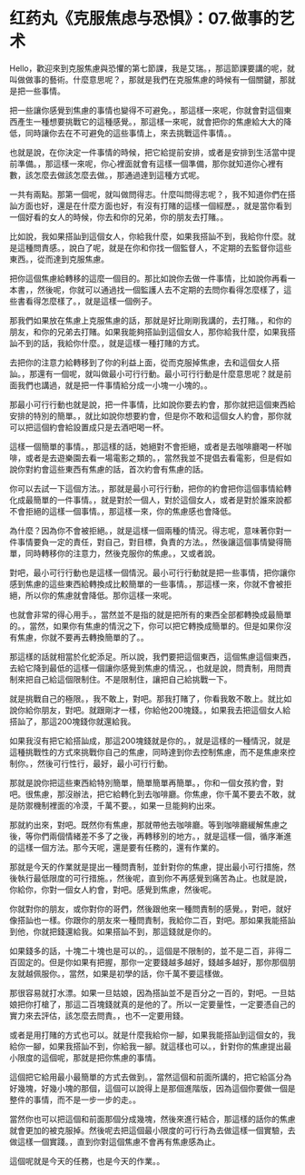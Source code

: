 # 红药丸《克服焦虑与恐惧》：07.做事的艺术

Hello，歡迎來到克服焦慮與恐懼的第七節課，我是艾瑞。，那這節課要講的呢，就叫做做事的藝術。什麼意思呢？，那就是我們在克服焦慮的時候有一個關鍵，那就是把一些事情。

把一些讓你感覺到焦慮的事情也變得不可避免。，那這樣一來呢，你就會對這個東西產生一種想要挑戰它的這種感覺。，那這樣一來呢，就會把你的焦慮給大大的降低，同時讓你去在不可避免的這些事情上，來去挑戰這件事情。。

也就是說，在你決定一件事情的時候，把它給提前安排，或者是安排到生活當中提前準備。，那這樣一來呢，你心裡面就會有這樣一個準備，那你就知道你心裡有數，該怎麼去做該怎麼去做。，那通過達到這種方式呢。

一共有兩點。那第一個呢，就叫做問得志。什麼叫問得志呢？，我不知道你們在搭訕方面也好，還是在什麼方面也好，有沒有打賭的這樣一個經歷。，就是當你看到一個好看的女人的時候，你去和你的兄弟，你的朋友去打賭。。

比如說，我如果搭訕到這個女人，你給我什麼，如果我搭訕不到，我給你什麼。就是這種問責感。，說白了呢，就是在你和你找一個監督人，不定期的去監督你這些東西。，從而達到克服焦慮。

把你這個焦慮給轉移的這麼一個目的。那比如說你去做一件事情，比如說你再看一本書，，然後呢，你就可以通過找一個監護人去不定期的去問你看得怎麼樣了，這些書看得怎麼樣了。，就是這樣一個例子。

那我們如果放在焦慮上克服焦慮的話，那就是好比剛剛我講的，去打賭。，和你的朋友，和你的兄弟去打賭。如果我能夠搭訕到這個女人，那你給我什麼，如果我搭訕不到的話，我給你什麼。，就是這樣一種打賭的方式。

去把你的注意力給轉移到了你的利益上面，從而克服掉焦慮，去和這個女人搭訕。，那還有一個呢，就叫做最小可行行動。最小可行行動是什麼意思呢？就是前面我們也講過，就是把一件事情給分成一小塊一小塊的。。

那最小可行行動也就是說，把一件事情，比如說你要去約會，那你就把這個東西給安排的特別的簡單。，就比如說你想要約會，但是你不敢和這個女人約會，那你就可以把這個約會給設置成只是去酒吧喝一杯。

這樣一個簡單的事情。，那這樣的話，她絕對不會拒絕，或者是去咖啡廳喝一杯咖啡，或者是去遊樂園去看一場電影之類的。，當然我並不提倡去看電影，但是假如說你對約會這些東西有焦慮的話，首次約會有焦慮的話。

你可以去試一下這個方法。，那就是最小可行行動，把你的約會把你這個事情給轉化成最簡單的一件事情。，就是對於一個人，對於這個女人，或者是對於誰來說都不會拒絕的這樣一個事情。，那這樣一來，你的焦慮感也會降低。

為什麼？因為你不會被拒絕。，就是這樣一個兩種的情況。得志呢，意味著你對一件事情要負一定的責任，對自己，對目標，負責的方法。，然後讓這個事情變得簡單，同時轉移你的注意力，然後克服你的焦慮。，又或者說。

對吧，最小可行行動也是這樣一個情況。最小可行行動就是把一些事情，把你讓你感到焦慮的這些東西給轉換成比較簡單的一些事情。，那這樣一來，你就不會被拒絕，所以你的焦慮就會降低。那你這樣一來呢。

也就會非常的得心用手。，當然並不是指的就是把所有的東西全部都轉換成最簡單的。，當然，如果你有焦慮的情況之下，你可以把它轉換成簡單的。但是如果你沒有焦慮，你就不要再去轉換簡單的了。。

那這樣的話就相當於化蛇添足。所以說，我們要把這個東西，這個焦慮這個東西，去給它降到最低的這樣一個讓你感覺到焦慮的情況。，也就是說，問責制，用問責制來把自己給這個限制住。不是限制住，讓把自己給挑戰一下。

就是挑戰自己的極限。，我不敢上，對吧。那我打賭了，你看我敢不敢上。就比如說你給你朋友，對吧。就跟剛才一樣，你給他200塊錢。，如果我去把這個女人給搭訕了，那這200塊錢你就還給我。

如果我沒有把它給搭訕成，那這200塊錢就是你的。，就是這樣的一種情況，就是這種挑戰性的方式來挑戰你自己的焦慮，同時達到你去控制焦慮，而不是焦慮來控制你。，然後可行性行，最好，最小可行行動。

那就是說你把這些東西給特別簡單，簡單簡單再簡單。，你和一個女孩約會，對吧。很焦慮，那沒辦法，把它給轉化到去咖啡廳。你焦慮，你千萬不要去不敢，就是防禦機制裡面的冷漠，千萬不要。，如果一旦能夠約出來。

那就約出來，對吧。既然你有焦慮，那就帶他去咖啡廳。等到咖啡廳緩解焦慮之後，等你們兩個情緒差不多了之後，再轉移別的地方。，就是這樣一個，循序漸進的這樣一個方法。那今天呢，還是要有任務的，還有作業的。

那就是今天的作業就是提出一種問責制，並針對你的焦慮，提出最小可行措施，然後執行最低限度的可行措施。，然後呢，直到你不再感覺到痛苦為止。也就是說，你給你，你對一個女人約會，對吧。感覺到焦慮，然後呢。

你就對你的朋友，或你對你的哥們，然後跟他來一種問責制的感覺。，對吧，就好像搭訕也一樣。你跟你的朋友來一種問責制，我給你二百，對吧。那如果我能搭訕到他，你就把錢還給我。如果搭訕不到，那這錢就是你的。

如果錢多的話，十塊二十塊也是可以的。，這個是不限制的，並不是二百，非得二百固定的。但是你如果有把握，那你一定要錢越多越好，錢越多越好，那你那個朋友就越佩服你。，當然，如果是初學的話，你千萬不要這樣做。

那很容易就打水漂。如果一旦姑娘，因為搭訕並不是百分之一百的，對吧。一旦姑娘把你打槍了，那這二百塊錢就真的是他的了。所以一定要量性，一定要憑自己的實力來去評估，該怎麼去問責。，也不一定要用錢。

或者是用打賭的方式也可以。就是什麼我給你一腳，如果我能搭訕到這個女的，我給你一腳，如果我搭訕不到，你給我一腳。就這樣也可以。，針對你的焦慮提出最小限度的這個呢，那就是把你焦慮的事情。

這個把它給用最小最簡單的方式去做到。，當然這個和前面所講的，把它給區分為好幾塊，好幾小塊的那個，這個可以說得上是那個進階版，因為這個你要做一個是整件的事情，而不是一步一步的走。。

當然你也可以把這個和前面那個分成幾塊，然後來進行結合，那這樣的話你的焦慮就會更加的被克服掉。然後呢去把這個最小限度的可行行為去做這樣一個實驗，去做這樣一個實踐。，直到你對這個焦慮不會再有焦慮感為止。

這個呢就是今天的任務，也是今天的作業。。